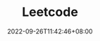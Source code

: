 ---
title: "Leetcode"
description: "Is life always this hard or is just when you're a child? \n Always like this."
hidemeta: true
date: 2022-09-26T11:42:46+08:00
lastmod: 2022-09-26T11:42:46+08:00
---